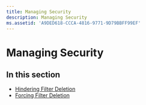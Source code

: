 ```yaml
---
title: Managing Security
description: Managing Security
ms.assetid: 'A9DED618-CCCA-4816-9771-9D79BBFF99EF'
---
```


# Managing Security

## In this section

-   [Hindering Filter Deletion](hindering-filter-deletion.md)
-   [Forcing Filter Deletion](forcing-filter-deletion.md)

 

 




